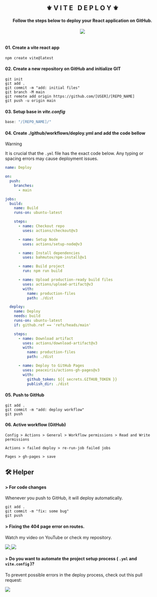 <div align="center">
    <h2>⚜️ V I T E &nbsp; D E P L O Y ⚜️</h2>
</div>

<div align="center">
    <h4>Follow the steps below to deploy your React application on GitHub.</h4>
    <a href="https://www.youtube.com/watch?v=XhoWXhyuW_I">
        <img src="https://img.shields.io/badge/Youtube_Video%20-%0A66C2.svg?&style=for-the-badge&logo=YouTube&logoColor=FF0000&color=282828" />
    </a>
</div>

<br />

#### 01. Create a vite react app
```npm
npm create vite@latest
```

#### 02. Create a new repository on GitHub and initialize GIT
```git
git init 
git add . 
git commit -m "add: initial files" 
git branch -M main 
git remote add origin https://github.com/[USER]/[REPO_NAME] 
git push -u origin main
```

#### 03. Setup base in *vite.config*
```js
base: "/[REPO_NAME]/"
```

#### 04. Create ./github/workflows/deploy.yml and add the code bellow
> [!WARNING]
> It is crucial that the `.yml` file has the exact code below. Any typing or spacing errors may cause deployment issues.
```yml
name: Deploy

on:
  push:
    branches:
      - main

jobs:
  build:
    name: Build
    runs-on: ubuntu-latest

    steps:
      - name: Checkout repo
        uses: actions/checkout@v3

      - name: Setup Node
        uses: actions/setup-node@v3

      - name: Install dependencies
        uses: bahmutov/npm-install@v1

      - name: Build project
        run: npm run build

      - name: Upload production-ready build files
        uses: actions/upload-artifact@v3
        with:
          name: production-files
          path: ./dist

  deploy:
    name: Deploy
    needs: build
    runs-on: ubuntu-latest
    if: github.ref == 'refs/heads/main'

    steps:
      - name: Download artifact
        uses: actions/download-artifact@v3
        with:
          name: production-files
          path: ./dist

      - name: Deploy to GitHub Pages
        uses: peaceiris/actions-gh-pages@v3
        with:
          github_token: ${{ secrets.GITHUB_TOKEN }}
          publish_dir: ./dist
```

#### 05. Push to GitHub
```git
git add . 
git commit -m "add: deploy workflow" 
git push
```

#### 06. Active workflow (GitHub)
```
Config > Actions > General > Workflow permissions > Read and Write permissions 
```
```
Actions > failed deploy > re-run-job failed jobs 
```
```
Pages > gh-pages > save
```

## 🛠 Helper

#### > For code changes
Whenever you push to GitHub, it will deploy automatically.
```git
git add . 
git commit -m "fix: some bug" 
git push
```

#### > Fixing the 404 page error on routes.
Watch my video on YouTube or check my repository.

<a href="https://youtu.be/uEEj2c3_ydg?si=XiUEL9h1WUmfjtkt">
    <img src="https://img.shields.io/badge/Video%20-%0A66C2.svg?&style=for-the-badge&logo=YouTube&logoColor=FF0000&color=282828" />
</a>
<a href="https://github.com/ErickKS/vite-react-router">
    <img src="https://img.shields.io/badge/Repository%20-%0A66C2.svg?&style=for-the-badge&logo=GitHub&logoColor=FFFFFF&color=282828" />
</a>

<br/>

#### > Do you want to automate the project setup process ( `.yml` and `vite.config` )?
To prevent possible errors in the deploy process, check out this pull request:

<a href="https://github.com/ErickKS/vite-deploy/pull/1">
    <img src="https://img.shields.io/badge/Pull_Request%20-%0A66C2.svg?&style=for-the-badge&logo=GitHub&logoColor=FFFFFF&color=282828" />
</a>
